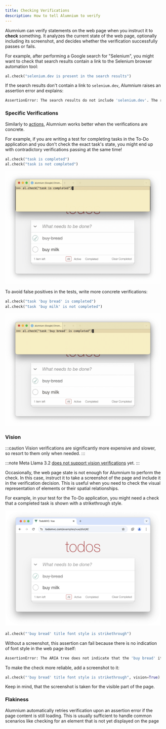 ```yaml
---
title: Checking Verifications
description: How to tell Alumnium to verify
---
```


Alumnium can verify statements on the web page when you instruct it to **check** something. It analyzes the current state of the web page, optionally including its screenshot, and decides whether the verification successfully passes or fails.

For example, after performing a Google search for "Selenium", you might want to check that search results contain a link to the Selenium browser automation tool:

```python
al.check("selenium.dev is present in the search results")
```

If the search results don't contain a link to `selenium.dev`, Alumnium raises an assertion error and explains:

```bash wrap
AssertionError: The search results do not include 'selenium.dev'. The results shown in the ARIA tree include links to 'foobar2000', 'Wikipedia', and other related topics, but there is no mention of 'selenium.dev'.
```

### Specific Verifications

Similarly to [actions][1], Alumnium works better when the verifications are concrete.

For example, if you are writing a test for completing tasks in the To-Do application and you don't check the exact task's state, you might end up with contradictory verifications passing at the same time!

```python
al.check("task is completed")
al.check("task is not completed")
```

![A screen recording of Alumnium false positive when 1 out of 2 tasks is completed](../../../../assets/check-tasks-generic.gif)

To avoid false positives in the tests, write more concrete verifications:

```python
al.check("task 'buy bread' is completed")
al.check("task 'buy milk' is not completed")
```

![A screen recording of Alumnium passing when 1 out of 2 tasks is completed](../../../../assets/check-tasks-concrete.gif)


### Vision

:::caution
Vision verifications are significantly more expensive and slower, so resort to them only when needed.
:::

:::note
Meta Llama 3.2 [does not support vision verifications][2] yet.
:::

Occasionally, the web page state is not enough for Alumnium to perform the check. In this case, instruct it to take a screenshot of the page and include it in the verification decision. This is useful when you need to check the visual representation of elements or their spatial relationships.

For example, in your test for the To-Do application, you might need a check that a completed task is shown with a strikethrough style.

![A screenshot of To Do application with one task completed](../../../../assets/todo-one-checked.png)

```python
al.check("'buy bread' title font style is strikethrough")
```

Without a screenshot, this assertion can fail because there is no indication of font style in the web page itself:

```bash wrap
AssertionError: The ARIA tree does not indicate that the 'buy bread' item has a strikethrough style. It shows that the checkbox for 'buy bread' is checked, which typically indicates that the item is completed, but there is no mention of a strikethrough style in the provided ARIA tree.
```

To make the check more reliable, add a screenshot to it:

```python
al.check("'buy bread' title font style is strikethrough", vision=True)
```

Keep in mind, that the screenshot is taken for the visible part of the page.

### Flakiness

Alumnium automatically retries verification upon an assertion error if the page content is still loading. This is usually sufficient to handle common scenarios like checking for an element that is not yet displayed on the page


[1]: /docs/guides/actions#specific-instructions
[2]: https://github.com/boto/boto3/issues/4374
